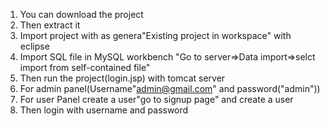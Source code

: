 
1. You can download the project
2. Then extract it
3. Import project with as genera"Existing project in workspace" with eclipse
4. Import SQL file in MySQL workbench "Go to server=>Data import=>selct import from self-contained file"
5. Then run the project(login.jsp) with tomcat server
6. For admin panel(Username"admin@gmail.com" and password("admin"))
7. For user Panel create a user"go to signup page" and create a user
8. Then login with username and password



